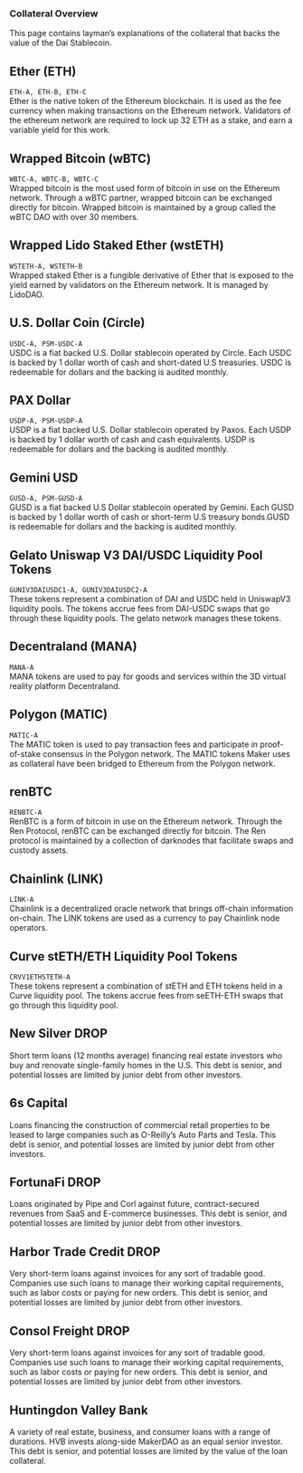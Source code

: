 ### Collateral Overview

This page contains layman’s explanations of the collateral that backs the value of the Dai Stablecoin.

<!-- MUST BE KEPT IN SYNC WITH COLLATERAL-INFO.YAML -->

## Ether (ETH)
```ETH-A, ETH-B, ETH-C```  
Ether is the native token of the Ethereum blockchain. It is used as the fee currency when making transactions on the Ethereum network. Validators of the ethereum network are required to lock up 32 ETH as a stake, and earn a variable yield for this work.

## Wrapped Bitcoin (wBTC)
```WBTC-A, WBTC-B, WBTC-C```  
Wrapped bitcoin is the most used form of bitcoin in use on the Ethereum network. Through a wBTC partner, wrapped bitcoin can be exchanged directly for bitcoin. Wrapped bitcoin is maintained by a group called the wBTC DAO with over 30 members.

## Wrapped Lido Staked Ether (wstETH)
```WSTETH-A, WSTETH-B```  
Wrapped staked Ether is a fungible derivative of Ether that is exposed to the yield earned by validators on the Ethereum network. It is managed by LidoDAO. 

## U.S. Dollar Coin (Circle)
```USDC-A, PSM-USDC-A```  
USDC is a fiat backed U.S. Dollar stablecoin operated by Circle. Each USDC is backed by 1 dollar worth of cash and short-dated U.S treasuries. USDC is redeemable for dollars and the backing is audited monthly. 

## PAX Dollar
```USDP-A, PSM-USDP-A```  
USDP is a fiat backed U.S. Dollar stablecoin operated by Paxos. Each USDP is backed by 1 dollar worth of cash and cash equivalents. USDP is redeemable for dollars and the backing is audited monthly. 

## Gemini USD
```GUSD-A, PSM-GUSD-A```  
GUSD is a fiat backed U.S Dollar stablecoin operated by Gemini. Each GUSD is backed by 1 dollar worth of cash or short-term U.S treasury bonds.GUSD is redeemable for dollars and the backing is audited monthly.

## Gelato Uniswap V3 DAI/USDC Liquidity Pool Tokens
```GUNIV3DAIUSDC1-A, GUNIV3DAIUSDC2-A```  
These tokens represent a combination of DAI and USDC held in UniswapV3 liquidity pools. The tokens accrue fees from DAI-USDC swaps that go through these liquidity pools. The gelato network manages these tokens. 

## Decentraland (MANA)
```MANA-A```  
MANA tokens are used to pay for goods and services within the 3D virtual reality platform Decentraland.

## Polygon (MATIC)
```MATIC-A```  
The MATIC token is used to pay transaction fees and participate in proof-of-stake consensus in the Polygon network. The MATIC tokens Maker uses as collateral have been bridged to Ethereum from the Polygon network.

## renBTC
```RENBTC-A```  
RenBTC is a form of bitcoin in use on the Ethereum network. Through the Ren Protocol, renBTC can be exchanged directly for bitcoin. The Ren protocol is maintained by a collection of darknodes that facilitate swaps and custody assets.

## Chainlink (LINK)
```LINK-A```  
Chainlink is a decentralized oracle network that brings off-chain information on-chain. The LINK tokens are used as a currency to pay Chainlink node operators.

## Curve stETH/ETH Liquidity Pool Tokens
```CRVV1ETHSTETH-A```  
These tokens represent a combination of stETH and ETH tokens held in a Curve liquidity pool. The tokens accrue fees from seETH-ETH swaps that go through this liquidity pool.

## New Silver DROP
Short term loans (12 months average) financing real estate investors who buy and renovate single-family homes in the U.S. This debt is senior, and potential losses are limited by junior debt from other investors.

## 6s Capital
Loans financing the construction of commercial retail properties to be leased to large companies such as O-Reilly’s Auto Parts and Tesla. This debt is senior, and potential losses are limited by junior debt from other investors.

## FortunaFi DROP
Loans originated by Pipe and Corl against future, contract-secured revenues from SaaS and E-commerce businesses. This debt is senior, and potential losses are limited by junior debt from other investors.

## Harbor Trade Credit DROP
Very short-term loans against invoices for any sort of tradable good. Companies use such loans to manage their working capital requirements, such as labor costs or paying for new orders. This debt is senior, and potential losses are limited by junior debt from other investors.

## Consol Freight DROP
Very short-term loans against invoices for any sort of tradable good. Companies use such loans to manage their working capital requirements, such as labor costs or paying for new orders. This debt is senior, and potential losses are limited by junior debt from other investors.

## Huntingdon Valley Bank
A variety of real estate, business, and consumer loans with a range of durations. HVB invests along-side MakerDAO as an equal senior investor. This debt is senior, and potential losses are limited by the value of the loan collateral.
